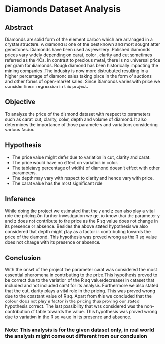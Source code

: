 # Diamonds Dataset Analysis

## **Abstract**

Diamonds are solid form of the element carbon which are arranaged in a crystal structure. A diamond is one of the best known and most sought after gemstones. Diamonds have been used as jewellery .Polished diamonds prices vary widely depending on carat, color , clarity and cut sometimes referred as the 4Cs. In contrast to precious metal, there is no universal price per gram for diamonds. Rough diamond has been historically impacting the mining companies .The industry is now more distrubuted resulting in a higher percentage of diamond sales taking place in the form of auctions and other forms of open-market sales. Since Diamonds varies with price we consider linear regression in this project.


## **Objective**

To analyze the price of the diamond dataset with respect to parameters such as carat, cut, clarity, color, depth and volume of diamond. It also determines the importance of those parameters and variations considering various factor.

## **Hypothesis**
* The price value might defer due to variation in cut, clarity and carat.
* The price would have no effect on variation in color.
* The table(avg percentage of width) of diamond doesn’t effect with other parameters.
* The depth may vary with respect to clarity and hence vary with price.
* The carat value has the most significant role

## **Inference**
While doing the project we estimated that the y and z can also play a vital role the pricing.On further investigation we get to know that the parameter y and z does not contribute to the price as the R sq value does not change in its presence or absence.
Besides the above stated hypothesis we also considered that depth might play as a factor in contributing towards the price of the diamond. This hypothesis was proved wrong as the R sq value does not change with its presence or absence.

## **Conclusion**
With the onset of the project the parameter carat was considered the most essential phenomena in contributing to the price.This hypothesis proved to be correct due to the variation of the R sq value(decrease) in dataset that included and not included carat for its analysis.
Furthermore we also stated that the cut, clarity plays a vital role in the pricing. This was proved wrong due to the constant value of R sq.
Apart from this we concluded that the colour does not play a factor in the pricing thus proving our stated hypothesis correct.
The last possibility that was considered was the non-contribution of table towards the value. This hypothesis was proved wrong due to variation in the R sq value in its presence and absence.

### Note: This analysis is for the given dataset only, in real world the analysis might come out different from our conclusion